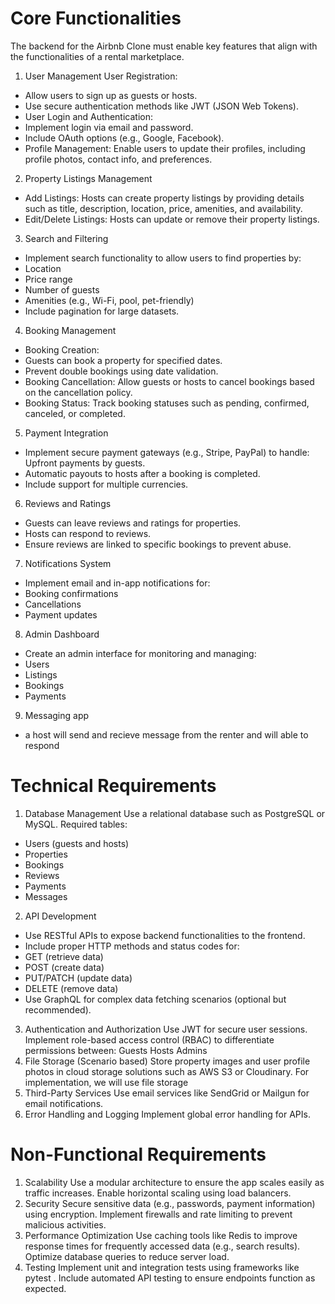 # Core Functionalities
The backend for the Airbnb Clone must enable key features that align with the functionalities of a rental marketplace.
1. User Management 
User Registration:
- Allow users to sign up as guests or hosts.
- Use secure authentication methods like JWT (JSON Web Tokens).
- User Login and Authentication:
- Implement login via email and password.
- Include OAuth options (e.g., Google, Facebook).
- Profile Management:
Enable users to update their profiles, including profile photos, contact info, and preferences.
2. Property Listings Management
- Add Listings:
Hosts can create property listings by providing details such as title, description, location, price, amenities, and availability.
- Edit/Delete Listings:
Hosts can update or remove their property listings.
3. Search and Filtering
- Implement search functionality to allow users to find properties by:
- Location
- Price range
- Number of guests
- Amenities (e.g., Wi-Fi, pool, pet-friendly)
- Include pagination for large datasets.
4. Booking Management
- Booking Creation:
- Guests can book a property for specified dates.
- Prevent double bookings using date validation.
- Booking Cancellation:
Allow guests or hosts to cancel bookings based on the cancellation policy.
- Booking Status:
Track booking statuses such as pending, confirmed, canceled, or completed.
5. Payment Integration
- Implement secure payment gateways (e.g., Stripe, PayPal) to handle:
Upfront payments by guests.
- Automatic payouts to hosts after a booking is completed.
- Include support for multiple currencies.
6. Reviews and Ratings
- Guests can leave reviews and ratings for properties.
- Hosts can respond to reviews.
- Ensure reviews are linked to specific bookings to prevent abuse.
7. Notifications System
- Implement email and in-app notifications for:
- Booking confirmations
- Cancellations
- Payment updates
8. Admin Dashboard
- Create an admin interface for monitoring and managing:
- Users
- Listings
- Bookings
- Payments
9. Messaging app
- a host will send and recieve message from the renter and will able to respond 
#  Technical Requirements
1. Database Management
Use a relational database such as PostgreSQL or MySQL.
Required tables:
- Users (guests and hosts)
- Properties
- Bookings
- Reviews
- Payments
- Messages
2. API Development
- Use RESTful APIs to expose backend functionalities to the frontend.
- Include proper HTTP methods and status codes for:
- GET (retrieve data)
- POST (create data)
- PUT/PATCH (update data)
- DELETE (remove data)
- Use GraphQL for complex data fetching scenarios (optional but recommended).
3. Authentication and Authorization
Use JWT for secure user sessions.
Implement role-based access control (RBAC) to differentiate permissions between:
Guests
Hosts
Admins
4. File Storage (Scenario based)
Store property images and user profile photos in cloud storage solutions such as AWS S3 or Cloudinary. For implementation, we will use file storage
5. Third-Party Services
Use email services like SendGrid or Mailgun for email notifications.
6. Error Handling and Logging
Implement global error handling for APIs.
# Non-Functional Requirements
1. Scalability
Use a modular architecture to ensure the app scales easily as traffic increases.
Enable horizontal scaling using load balancers.
2. Security
Secure sensitive data (e.g., passwords, payment information) using encryption.
Implement firewalls and rate limiting to prevent malicious activities.
3. Performance Optimization
Use caching tools like Redis to improve response times for frequently accessed data (e.g., search results).
Optimize database queries to reduce server load.
4. Testing
Implement unit and integration tests using frameworks like pytest .
Include automated API testing to ensure endpoints function as expected.